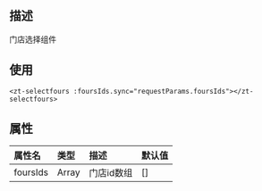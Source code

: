 ## 描述

门店选择组件

## 使用

```
<zt-selectfours :foursIds.sync="requestParams.foursIds"></zt-selectfours>
```

## 属性

| 属性名 | 类型 |描述|默认值|
| :----- | :----- |   :----- | :----|
|foursIds|Array|门店id数组|[]|


